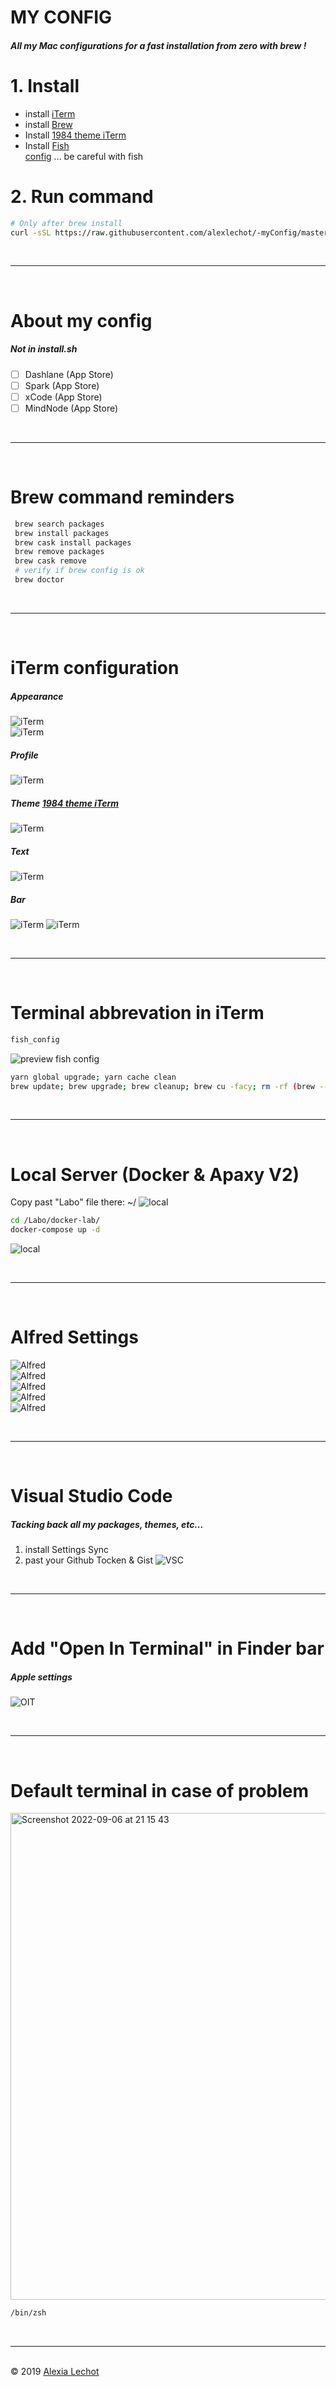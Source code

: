 # MY CONFIG

##### All my Mac configurations for a fast installation from zero with brew ! 

# 1. Install
- install [iTerm](https://iterm2.com)
- install [Brew](https://brew.sh)
- Install [1984 theme iTerm](https://github.com/covertbert/iterm2-1984)
- Install [Fish](https://fishshell.com)<br>[config](https://stackoverflow.com/questions/66724016/my-fish-is-blind-fish-does-not-recognise-any-commands-after-setting-it-as-defa) ... be careful with fish

# 2. Run command 
```sh
# Only after brew install
curl -sSL https://raw.githubusercontent.com/alexlechot/-myConfig/master/install.sh | sh
```

<br><hr><br>

# About my config
##### Not in install.sh
- [ ] Dashlane (App Store)
- [ ] Spark (App Store) 
- [ ] xCode (App Store)
- [ ] MindNode (App Store)

<br><hr><br>

# Brew command reminders
```sh
 brew search packages
 brew install packages
 brew cask install packages
 brew remove packages
 brew cask remove 
 # verify if brew config is ok
 brew doctor
```

<br><hr><br>

# iTerm configuration
##### Appearance
![iTerm](img/iterm/general.png)  
![iTerm](img/iterm/tabs.png)  
##### Profile
![iTerm](img/iterm/profile.png)
##### Theme [1984 theme iTerm](https://github.com/covertbert/iterm2-1984)
![iTerm](img/iterm/theme.png)
##### Text
![iTerm](img/iterm/text.png)
##### Bar
![iTerm](img/iterm/bar1.png)
![iTerm](img/iterm/bar2.png)

<br><hr><br>

# Terminal abbrevation in iTerm
```sh
fish_config
```
![preview fish config](img/fish/fish_config.png)
```sh
yarn global upgrade; yarn cache clean
brew update; brew upgrade; brew cleanup; brew cu -facy; rm -rf (brew --cache)
```

<br><hr><br>

# Local Server (Docker & Apaxy V2)
Copy past "Labo" file there: ~/
![local](img/local-server/labo.png)
```sh
cd /Labo/docker-lab/ 
docker-compose up -d
```
![local](img/local-server/apaxy-v2.png)

<br><hr><br>

# Alfred Settings
![Alfred](img/alfred/1.png)  
![Alfred](img/alfred/2.png)  
![Alfred](img/alfred/3.png)  
![Alfred](img/alfred/4.png)  
![Alfred](img/alfred/5.png)  

<br><hr><br>

# Visual Studio Code
##### Tacking back all my packages, themes, etc...
1. install Settings Sync 
2. past your Github Tocken & Gist 
![VSC](img/vsc/sync.png)

<br><hr><br>

# Add "Open In Terminal" in Finder bar
##### Apple settings
![OIT](img/openinterminal/extentions.png)  

<br><hr><br>

# Default terminal in case of problem
<img width="779" alt="Screenshot 2022-09-06 at 21 15 43" src="https://user-images.githubusercontent.com/30685658/188720447-7a9f33ca-8338-4ddd-b00d-d657660b492b.png"> 

```sh
/bin/zsh
```

<br><hr><br>
&copy; 2019 [Alexia Lechot](https://krakenwave.ch)
